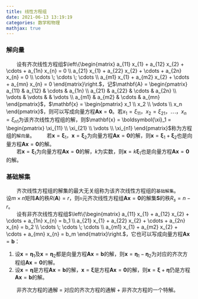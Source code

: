 ```yaml
---
title: 线性方程组
date: 2021-06-13 13:19:19
categories: 数学和物理
mathjax: true
---
```

### 解向量

&emsp;&emsp;设有齐次线性方程组$\left\{\begin{matrix} a_{11} x_{1} + a_{12} x_{2} + \cdots + a_{1n} x_{n} = 0 \\ a_{21} x_{1} + a_{22} x_{2} + \cdots + a_{2n} x_{n} = 0 \\ \cdots \; \cdots \; \cdots \\ a_{m1} x_{1} + a_{m2} x_{2} + \cdots + a_{mn} x_{n} = 0 \end{matrix}\right.$，记$\mathbf{A} = \begin{pmatrix} a_{11} & a_{12} & \cdots & a_{1n} \\ a_{21} & a_{22} & \cdots & a_{2n} \\ \vdots & \vdots & & \vdots \\ a_{m1} & a_{m2} & \cdots & a_{mn} \end{pmatrix}$，$\mathbf{x} = \begin{pmatrix} x_1 \\ x_2 \\ \vdots \\ x_n \end{pmatrix}$，则可以写成向量方程$\mathbf{Ax} = \mathbf{0}$。若$x_1 = \xi_{11}$，$x_2 = \xi_{21}$，$\cdots$，$x_n = \xi_{n1}$为该齐次线性方程组的解，则$\mathbf{x} = \boldsymbol{\xi}_1 = \begin{pmatrix} \xi_{11} \\ \xi_{21} \\ \vdots \\ \xi_{n1} \end{pmatrix}$称为方程组的`解向量`。<!--more-->
&emsp;&emsp;若$\mathbf{x} = \boldsymbol{\xi}_1$，$\mathbf{x} = \boldsymbol{\xi}_2$为向量方程$\mathbf{Ax} = \mathbf{0}$的解，则$\mathbf{x} = \boldsymbol{\xi}_1 + \boldsymbol{\xi}_2$也是向量方程$\mathbf{Ax} = \mathbf{0}$的解。<br>
&emsp;&emsp;若$\mathbf{x} = \boldsymbol{\xi}_1$为向量方程$\mathbf{Ax} = \mathbf{0}$的解，$k$为实数，则$\mathbf{x} = k \boldsymbol{\xi}_1$也是向量方程$\mathbf{Ax} = \mathbf{0}$的解。

### 基础解集

&emsp;&emsp;齐次线性方程组的解集的最大无关组称为该齐次线性方程组的`基础解集`。
&emsp;&emsp;设$m \times n$矩阵$\mathbf{A}$的秩$R(\mathbf{A}) = r$，则`n`元齐次线性方程组$\mathbf{Ax} = \mathbf{0}$的解集$\mathbf{S}$的秩$R_s = n - r$。<br>
&emsp;&emsp;设有非齐次线性方程组$\left\{\begin{matrix} a_{11} x_{1} + a_{12} x_{2} + \cdots + a_{1n} x_{n} = b_1 \\ a_{21} x_{1} + a_{22} x_{2} + \cdots + a_{2n} x_{n} = b_2 \\ \cdots \; \cdots \; \cdots \\ a_{m1} x_{1} + a_{m2} x_{2} + \cdots + a_{mn} x_{n} = b_m \end{matrix}\right.$，它也可以写成向量方程$\mathbf{Ax} = \mathbf{b}$：

1. 设$\mathbf{x} = \boldsymbol{\eta}_1$及$\mathbf{x} = \boldsymbol{\eta}_2$都是向量方程$\mathbf{Ax} = \mathbf{b}$的解，则$\mathbf{x} = \boldsymbol{\eta}_1 - \boldsymbol{\eta}_2$为对应的齐次方程组$\mathbf{Ax} = \mathbf{0}$的解。
2. 设$\mathbf{x} = \boldsymbol{\eta}$是方程$\mathbf{Ax} = \mathbf{b}$的解，$\mathbf{x} = \boldsymbol{\xi}$是方程$\mathbf{Ax} = \mathbf{0}$的解，则$\mathbf{x} = \boldsymbol{\xi} + \boldsymbol{\eta}$仍是方程$\mathbf{Ax} = \mathbf{b}$的解。

&emsp;&emsp;非齐次方程的通解$\; = \;$对应的齐次方程的通解$\; + \;$非齐次方程的一个特解。